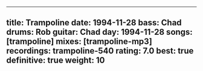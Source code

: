 
---
title: Trampoline
date: 1994-11-28
bass:	Chad
drums:	Rob
guitar:	Chad
day: 1994-11-28
songs: [trampoline]
mixes: [trampoline-mp3]
recordings: trampoline-540
rating: 7.0
best: true
definitive: true
weight: 10
---
